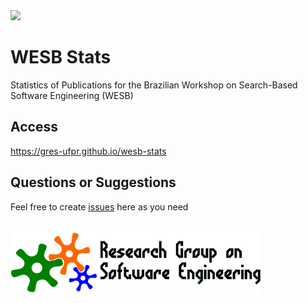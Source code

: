 <img src="https://gres-ufpr.github.io/wesb-stats/img/favicon/android-icon-144x144.png" width="64px"/>

# WESB Stats

Statistics of Publications for the Brazilian Workshop on Search-Based Software Engineering (WESB)

## Access

https://gres-ufpr.github.io/wesb-stats

## Questions or Suggestions

Feel free to create <a href="https://github.com/gres-ufpr/wesb-stats/issues">issues</a> here as you need

## 

<img src="https://raw.githubusercontent.com/gres-ufpr/gres-ufpr.github.io/master/images/logo-en-1.png" width="400px"/>

